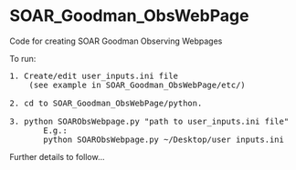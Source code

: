 # SOAR_Goodman_ObsWebPage
Code for creating SOAR Goodman Observing Webpages

To run:
<pre>
1. Create/edit user_inputs.ini file 
    (see example in SOAR_Goodman_ObsWebPage/etc/)
    
2. cd to SOAR_Goodman_ObsWebPage/python.  

3. python SOARObsWebpage.py "path to user_inputs.ini file"
       E.g.:  
       python SOARObsWebpage.py ~/Desktop/user_inputs.ini
</pre>

Further details to follow...
